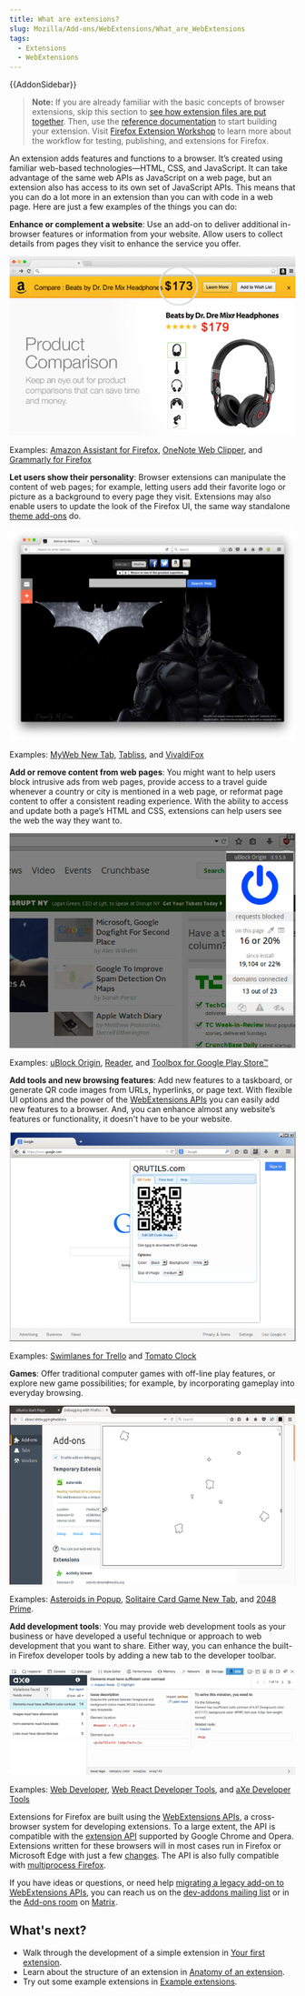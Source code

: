```yaml
---
title: What are extensions?
slug: Mozilla/Add-ons/WebExtensions/What_are_WebExtensions
tags:
  - Extensions
  - WebExtensions
---
```

{{AddonSidebar}}

> **Note:** If you are already familiar with the basic concepts of browser extensions, skip this section to [see how extension files are put together](/en-US/docs/Mozilla/Add-ons/WebExtensions/Anatomy_of_a_WebExtension). Then, use the [reference documentation](/en-US/docs/Mozilla/Add-ons/WebExtensions#reference) to start building your extension. Visit [Firefox Extension Workshop](https://extensionworkshop.com/?utm_source=developer.mozilla.org&utm_medium=documentation&utm_campaign=your-first-extension) to learn more about the workflow for testing, publishing, and extensions for Firefox.

An extension adds features and functions to a browser. It’s created using familiar web-based technologies—HTML, CSS, and JavaScript. It can take advantage of the same web APIs as JavaScript on a web page, but an extension also has access to its own set of JavaScript APIs. This means that you can do a lot more in an extension than you can with code in a web page. Here are just a few examples of the things you can do:

**Enhance or complement a website**: Use an add-on to deliver additional in-browser features or information from your website. Allow users to collect details from pages they visit to enhance the service you offer.

![](amazon_add_on.png)

Examples: [Amazon Assistant for Firefox](https://addons.mozilla.org/en-US/firefox/addon/amazon-browser-bar/), [OneNote Web Clipper](https://addons.mozilla.org/en-US/firefox/addon/onenote-clipper/), and [Grammarly for Firefox](https://addons.mozilla.org/en-US/firefox/addon/grammarly-1/)

**Let users show their personality**: Browser extensions can manipulate the content of web pages; for example, letting users add their favorite logo or picture as a background to every page they visit. Extensions may also enable users to update the look of the Firefox UI, the same way standalone [theme add-ons](https://extensionworkshop.com/documentation/themes/) do.

![](myweb_new_tab_add_on.png)

Examples: [MyWeb New Tab](https://addons.mozilla.org/en-US/firefox/addon/myweb-new-tab/), [Tabliss](https://addons.mozilla.org/en-US/firefox/addon/tabliss/), and [VivaldiFox](https://addons.mozilla.org/en-US/firefox/addon/vivaldifox/)

**Add or remove content from web pages**: You might want to help users block intrusive ads from web pages, provide access to a travel guide whenever a country or city is mentioned in a web page, or reformat page content to offer a consistent reading experience. With the ability to access and update both a page’s HTML and CSS, extensions can help users see the web the way they want to.

![](ublock_origin_add_on.png)

Examples: [uBlock Origin](https://addons.mozilla.org/en-US/firefox/addon/ublock-origin/), [Reader](https://addons.mozilla.org/en-US/firefox/addon/reader/), and [Toolbox for Google Play Store™](https://addons.mozilla.org/en-US/firefox/addon/toolbox-google-play-store/)

**Add tools and new browsing features**: Add new features to a taskboard, or generate QR code images from URLs, hyperlinks, or page text. With flexible UI options and the power of the [WebExtensions APIs](/en-US/docs/Mozilla/Add-ons/WebExtensions) you can easily add new features to a browser. And, you can enhance almost any website’s features or functionality, it doesn't have to be your website.

![](qr_code_image_generator_add_on.png)

Examples: [Swimlanes for Trello](https://addons.mozilla.org/en-US/firefox/addon/swimlanes-for-trello/) and [Tomato Clock](https://addons.mozilla.org/en-US/firefox/addon/tomato-clock/)

**Games**: Offer traditional computer games with off-line play features, or explore new game possibilities; for example, by incorporating gameplay into everyday browsing.

![](asteroids_in_popup_add_on_.png)

Examples: [Asteroids in Popup](https://addons.mozilla.org/en-US/firefox/addon/asteroids-in-popup/), [Solitaire Card Game New Tab](https://addons.mozilla.org/en-US/firefox/addon/solitaire-card-game-new-tab/), and [2048 Prime](https://addons.mozilla.org/en-US/firefox/addon/2048-prime/).

**Add development tools**: You may provide web development tools as your business or have developed a useful technique or approach to web development that you want to share. Either way, you can enhance the built-in Firefox developer tools by adding a new tab to the developer toolbar.

![](axe_developer_tools_add_on.png)

Examples: [Web Developer](https://addons.mozilla.org/en-US/firefox/addon/web-developer/), [Web React Developer Tools](https://addons.mozilla.org/en-US/firefox/addon/react-devtools/), and [aXe Developer Tools](https://addons.mozilla.org/en-US/firefox/addon/axe-devtools/)

Extensions for Firefox are built using the [WebExtensions APIs](/en-US/docs/Mozilla/Add-ons/WebExtensions), a cross-browser system for developing extensions. To a large extent, the API is compatible with the [extension API](https://developer.chrome.com/extensions) supported by Google Chrome and Opera. Extensions written for these browsers will in most cases run in Firefox or Microsoft Edge with just a few [changes](https://extensionworkshop.com/documentation/develop/porting-a-google-chrome-extension/). The API is also fully compatible with [multiprocess Firefox](/en-US/docs/Mozilla/Firefox/Multiprocess_Firefox).

If you have ideas or questions, or need help [migrating a legacy add-on to WebExtensions APIs](https://extensionworkshop.com/documentation/develop/porting-a-legacy-firefox-extension), you can reach us on the [dev-addons mailing list](https://mail.mozilla.org/listinfo/dev-addons) or in the [Add-ons room](https://chat.mozilla.org/#/room/#addons:mozilla.org) on [Matrix](https://wiki.mozilla.org/Matrix).

## What's next?

- Walk through the development of a simple extension in [Your first extension](/en-US/docs/Mozilla/Add-ons/WebExtensions/Your_first_WebExtension).
- Learn about the structure of an extension in [Anatomy of an extension](/en-US/docs/Mozilla/Add-ons/WebExtensions/Anatomy_of_a_WebExtension).
- Try out some example extensions in [Example extensions](/en-US/docs/Mozilla/Add-ons/WebExtensions/Examples).
